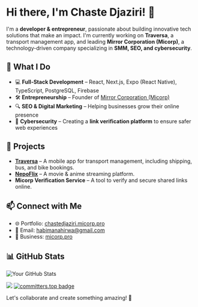 # Hi there, I'm Chaste Djaziri! 👋

I'm a **developer & entrepreneur**, passionate about building innovative tech solutions that make an impact. I'm currently working on **Traversa**, a transport management app, and leading **Mirror Corporation (Micorp)**, a technology-driven company specializing in **SMM, SEO, and cybersecurity**.

## 🚀 What I Do

- 💻 **Full-Stack Development** – React, Next.js, Expo (React Native), TypeScript, PostgreSQL, Firebase
- 🛠️ **Entrepreneurship** – Founder of [Mirror Corporation (Micorp)](https://micorp.pro)
- 🔍 **SEO & Digital Marketing** – Helping businesses grow their online presence
- 🔗 **Cybersecurity** – Creating a **link verification platform** to ensure safer web experiences

## 📌 Projects

- **[Traversa](https://micorp.pro)** – A mobile app for transport management, including shipping, bus, and bike bookings.
- **[NepoFlix](https://nepoflix.micorp.pro)** – A movie & anime streaming platform.
- **Micorp Verification Service** – A tool to verify and secure shared links online.

## 📫 Connect with Me

- 🌐 Portfolio: [chastedjaziri.micorp.pro](https://chastedjaziri.micorp.pro)
- 📧 Email: [habimanahirwa@gmail.com](mailto\:habimanahirwa@gmail.com)
- 🏢 Business: [micorp.pro](https://micorp.pro)

## 📊 GitHub Stats
![Your GitHub Stats](https://github-readme-stats.vercel.app/api?username=Chaste-Djaziri&show_icons=true&theme=dark)

![](https://komarev.com/ghpvc/?username=Chaste-Djaziri&abbreviated=true)
[![committers.top badge](https://user-badge.committers.top/rwanda_private/Chaste-Djaziri.svg)](https://user-badge.committers.top/rwanda_private/Chaste-Djaziri)

Let's collaborate and create something amazing! 🚀


